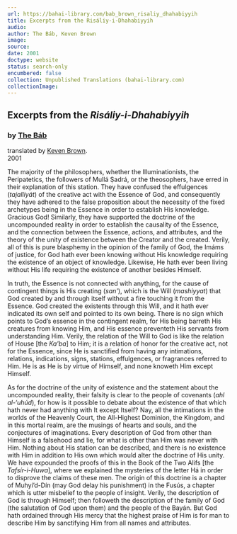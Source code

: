 ```yaml
---
url: https://bahai-library.com/bab_brown_risaliy_dhahabiyyih
title: Excerpts from the Risáliy-i-Dhahabiyyih
audio: 
author: The Báb, Keven Brown
image: 
source: 
date: 2001
doctype: website
status: search-only
encumbered: false
collection: Unpublished Translations (bahai-library.com)
collectionImage: 
---
```



## Excerpts from the _Risáliy-i-Dhahabiyyih_

### by [The Báb](https://bahai-library.com/author/Báb,+The)

translated by [Keven Brown](https://bahai-library.com/author/Keven%20Brown).  
2001


The majority of the philosophers, whether the Illuminationists, the Peripatetics, the followers of Mullá Ṣadrá, or the theosophers, have erred in their explanation of this station. They have confused the effulgences (_tajalliyát_) of the creative act with the Essence of God, and consequently they have adhered to the false proposition about the necessity of the fixed archetypes being in the Essence in order to establish His knowledge. Gracious God! Similarly, they have supported the doctrine of the uncompounded reality in order to establish the causality of the Essence, and the connection between the Essence, actions, and attributes, and the theory of the unity of existence between the Creator and the created. Verily, all of this is pure blasphemy in the opinion of the family of God, the Imáms of justice, for God hath ever been knowing without His knowledge requiring the existence of an object of knowledge. Likewise, He hath ever been living without His life requiring the existence of another besides Himself.

In truth, the Essence is not connected with anything, for the cause of contingent things is His creating (_san'_), which is the Will (_mashiyyat_) that God created by and through itself without a fire touching it from the Essence. God created the existents through this Will, and it hath ever indicated its own self and pointed to its own being. There is no sign which points to God’s essence in the contingent realm, for His being barreth His creatures from knowing Him, and His essence preventeth His servants from understanding Him. Verily, the relation of the Will to God is like the relation of House \[the _Ka'ba_\] to Him; it is a relation of honor for the creative act, not for the Essence, since He is sanctified from having any intimations, relations, indications, signs, stations, effulgences, or fragrances referred to Him. He is as He is by virtue of Himself, and none knoweth Him except Himself.

As for the doctrine of the unity of existence and the statement about the uncompounded reality, their falsity is clear to the people of covenants (_ahl al-‘uhúd_), for how is it possible to debate about the existence of that which hath never had anything with It except Itself? Nay, all the intimations in the worlds of the Heavenly Court, the All-Highest Dominion, the Kingdom, and in this mortal realm, are the musings of hearts and souls, and the conjectures of imaginations. Every description of God from other than Himself is a falsehood and lie, for what is other than Him was never with Him. Nothing about His station can be described, and there is no existence with Him in addition to His own which would alter the doctrine of His unity. We have expounded the proofs of this in the Book of the Two Alifs \[the _Tafsír-i-Huwa_\], where we explained the mysteries of the letter Há in order to disprove the claims of these men. The origin of this doctrine is a chapter of Muhyí’d-Dín (may God delay his punishment) in the Fusús, a chapter which is utter misbelief to the people of insight. Verily, the description of God is through Himself; then followeth the description of the family of God (the salutation of God upon them) and the people of the Bayán. But God hath ordained through His mercy that the highest praise of Him is for man to describe Him by sanctifying Him from all names and attributes.